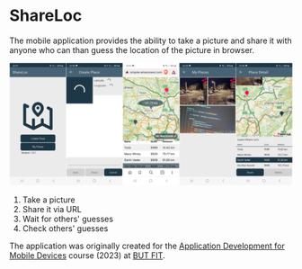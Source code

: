 # ShareLoc

The mobile application provides the ability to take a picture and share it with anyone who can than guess the location of the picture in browser.

![lifecycle](img/app.png)

1) Take a picture
2) Share it via URL
3) Wait for others' guesses
4) Check others' guesses

The application was originally created for the [Application Development for Mobile Devices](https://www.fit.vut.cz/study/course/TAMa/.en) course (2023) at [BUT FIT](https://www.fit.vut.cz/.en).
